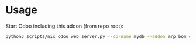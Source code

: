 # Usage

Start Odoo including this addon (from repo root):

```bash
python3 scripts/nix_odoo_web_server.py --db-name mydb --addon mrp_bom_current_stock
```
